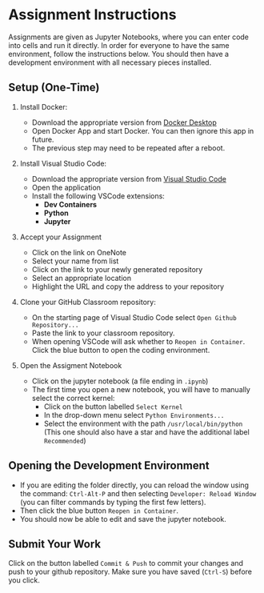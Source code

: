 # Assignment Instructions

Assignments are given as Jupyter Notebooks, where you can enter code into cells and run it directly. In order for everyone to have the same environment, follow the instructions below. You should then have a development environment with all necessary pieces installed.

## Setup (One-Time)

1. Install Docker:

   - Download the appropriate version from [Docker Desktop](https://www.docker.com/products/docker-desktop)
   - Open Docker App and start Docker. You can then ignore this app in future.
   - The previous step may need to be repeated after a reboot.

2. Install Visual Studio Code:

   - Download the appropriate version from [Visual Studio Code](https://code.visualstudio.com/)
   - Open the application
   - Install the following VSCode extensions:
     - **Dev Containers**
     - **Python**
     - **Jupyter**

3. Accept your Assignment
   - Click on the link on OneNote
   - Select your name from list
   - Click on the link to your newly generated repository
   - Select an appropriate location
   - Highlight the URL and copy the address to your repository

3. Clone your GitHub Classroom repository:
   - On the starting page of Visual Studio Code select `Open Github Repository...`
   - Paste the link to your classroom repository.
   - When opening VSCode will ask whether to `Reopen in Container`. Click the blue button to open the coding environment.

4. Open the Assigment Notebook
   - Click on the jupyter notebook (a file ending in `.ipynb`)
   - The first time you open a new notebook, you will have to manually select the correct kernel:
      - Click on the button labelled `Select Kernel` 
      - In the drop-down menu select `Python Environments...`
      - Select the environment with the path `/usr/local/bin/python` (This one should also have a star and have the additional label `Recommended`) 

## Opening the Development Environment
   - If you are editing the folder directly, you can reload the window using the command: `Ctrl-Alt-P` and then selecting `Developer: Reload Window` (you can filter commands by typing the first few letters).
   - Then click the blue button `Reopen in Container`.
   - You should now be able to edit and save the jupyter notebook.

## Submit Your Work

Click on the button labelled `Commit & Push` to commit your changes and push to your github repository. Make sure you have saved (`Ctrl-S`) before you click.
